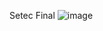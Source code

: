 Setec Final
![image](https://github.com/user-attachments/assets/60ad5ba6-1d55-4b0b-a991-8fe678fa1129)

